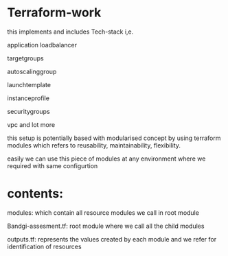 # Terraform-work
this implements and includes Tech-stack i,e.

application loadbalancer

targetgroups

autoscalinggroup

launchtemplate

instanceprofile

securitygroups

vpc and lot more

this setup is potentially based with modularised concept by using terraform modules which refers to reusability, maintainability, flexibility.

easily we can use this piece of modules at any environment where we required with same configurtion

# contents:

modules:  which contain all resource modules we call in root module

Bandgi-assesment.tf: root module where we call all the child modules

outputs.tf: represents the values created by each module and we refer for identification of resources



